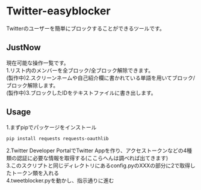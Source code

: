 # Twitter-easyblocker
Twitterのユーザーを簡単にブロックすることができるツールです。 
## JustNow
現在可能な操作一覧です。  
1.リスト内のメンバーを全ブロック/全ブロック解除できます。  
(製作中)2.スクリーンネームや自己紹介欄に書かれている単語を用いてブロック/ブロック解除します。  
(製作中)3.ブロックしたIDをテキストファイルに書き出します。 
## Usage
1.まずpipでパッケージをインストール 
```
pip install requests requests-oauthlib
```
2.Twitter Developer PortalでTwitter Appを作り、アクセストークンなどの4種類の認証に必要な情報を取得する(ここらへんは調べれば出てきます)  
3.このスクリプトと同じディレクトリにあるconfig.pyのXXXの部分に2で取得したトークン類を入れる  
4.tweetblocker.pyを動かし、指示通りに進む  
